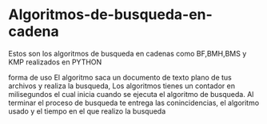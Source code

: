 # Algoritmos-de-busqueda-en-cadena
Estos son los algoritmos de busqueda en cadenas como BF,BMH,BMS y KMP realizados en PYTHON

forma de uso
El algoritmo saca un documento de texto plano de tus archivos y realiza la busqueda, Los algoritmos tienes un contador en milisegundos el cual inicia cuando se ejecuta el algoritmo de busqueda. Al terminar el proceso de busqueda te entrega las conincidencias, el algoritmo usado y el tiempo en el que realizo la busqueda
